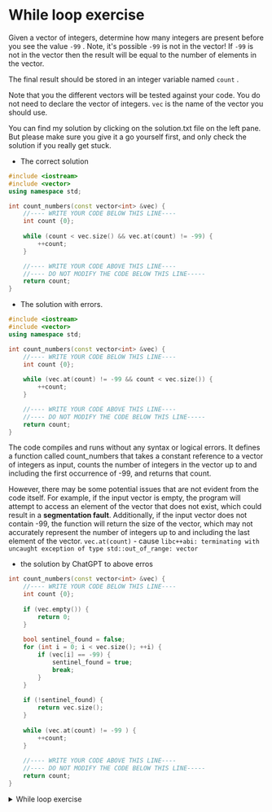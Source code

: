 #  While loop exercise

Given a vector of integers, determine how many integers are present before you see the value `-99` . Note, it's possible `-99`  is not in the vector! If `-99`  is not in the vector then the result will be equal to the number of elements in the vector.

The final result should be stored in an integer variable named `count` .

Note that you the different vectors will be tested against your code. You do not need to declare the vector of integers. `vec`  is the name of the vector you should use.

You can find my solution by clicking on the solution.txt file on the left pane. But please make sure you give it a go yourself first, and only check the solution if you really get stuck.

-    The correct solution
```C++
#include <iostream>
#include <vector>
using namespace std;

int count_numbers(const vector<int> &vec) {
    //---- WRITE YOUR CODE BELOW THIS LINE----
    int count {0};
    
    while (count < vec.size() && vec.at(count) != -99) {
        ++count;
    }   

    //---- WRITE YOUR CODE ABOVE THIS LINE----
    //---- DO NOT MODIFY THE CODE BELOW THIS LINE-----
    return count;
}
```

-   The solution with errors.
```C++
#include <iostream>
#include <vector>
using namespace std;

int count_numbers(const vector<int> &vec) {
    //---- WRITE YOUR CODE BELOW THIS LINE----
    int count {0};
    
    while (vec.at(count) != -99 && count < vec.size()) {
        ++count;
    }   

    //---- WRITE YOUR CODE ABOVE THIS LINE----
    //---- DO NOT MODIFY THE CODE BELOW THIS LINE-----
    return count;
}
```

The code compiles and runs without any syntax or logical errors. It defines a function called count_numbers that takes a constant reference to a vector of integers as input, counts the number of integers in the vector up to and including the first occurrence of -99, and returns that count.

However, there may be some potential issues that are not evident from the code itself. For example, if the input vector is empty, the program will attempt to access an element of the vector that does not exist, which could result in a **segmentation fault**. Additionally, if the input vector does not contain -99, the function will return the size of the vector, which may not accurately represent the number of integers up to and including the last element of the vector. 
`vec.at(count)` - cause `libc++abi: terminating with uncaught exception of type std::out_of_range: vector`

- the solution by ChatGPT to above erros
```C++
int count_numbers(const vector<int> &vec) {
    //---- WRITE YOUR CODE BELOW THIS LINE----
    int count {0};
    
    if (vec.empty()) {
        return 0;
    }
    
    bool sentinel_found = false;
    for (int i = 0; i < vec.size(); ++i) {
        if (vec[i] == -99) {
            sentinel_found = true;
            break;
        }
    }
    
    if (!sentinel_found) {
        return vec.size();
    }
    
    while (vec.at(count) != -99 ) {
        ++count;
    }
    
    //---- WRITE YOUR CODE ABOVE THIS LINE----
    //---- DO NOT MODIFY THE CODE BELOW THIS LINE-----
    return count;
}
```

<details>
  <summary> While loop exercise </summary>

  -   using `g++`
  ```
  g++ -Wall -std=c++14 main.cpp  
  ```
  - using `-Wextra` and `-Wpedantic` options enable additional warning checks beyond the `-Wall` option, e.g. `-Wmisleading-indentation`
  ```
  g++ -Wall -Wextra -Wpedantic -Wmisleading-indentation -std=c++17 main.cpp
  ```

  - [Codebase: While loop exercise - main.cpp](./main.cpp)

</details>


